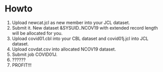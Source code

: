 # Howto
1. Upload newcat.jcl as new member into your JCL dataset.
2. Submit it. New dataset &SYSUID..NCOV19 with extended record length will be allocated for you.
3. Upload covid01.cbl into your CBL dataset and covid01j.jcl into JCL dataset.
4. Upload covdat.csv into allocated NCOV19 dataset.
5. Submit job COVID01J.
6. ??????
7. PROFIT!!!